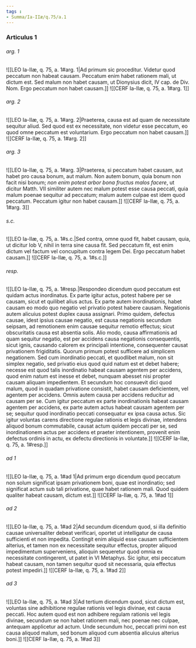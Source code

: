 ```yaml
---
tags : 
- Summa/Ia-IIæ/q.75/a.1
---
```


### Articulus 1

###### arg. 1
![[LEO Ia-IIæ, q. 75, a. 1#arg. 1|Ad primum sic proceditur. Videtur quod peccatum non habeat causam. Peccatum enim habet rationem mali, ut dictum est. Sed malum non habet causam, ut Dionysius dicit, IV cap. de Div. Nom. Ergo peccatum non habet causam.]]
![[CERF Ia-IIæ, q. 75, a. 1#arg. 1]]

###### arg. 2
![[LEO Ia-IIæ, q. 75, a. 1#arg. 2|Praeterea, causa est ad quam de necessitate sequitur aliud. Sed quod est ex necessitate, non videtur esse peccatum, eo quod omne peccatum est voluntarium. Ergo peccatum non habet causam.]]
![[CERF Ia-IIæ, q. 75, a. 1#arg. 2]]

###### arg. 3
![[LEO Ia-IIæ, q. 75, a. 1#arg. 3|Praeterea, si peccatum habet causam, aut habet pro causa bonum, aut malum. Non autem bonum, quia bonum non facit nisi bonum; *non enim potest arbor bona fructus malos facere*, ut dicitur Matth. VII similiter autem nec malum potest esse causa peccati, quia malum poenae sequitur ad peccatum; malum autem culpae est idem quod peccatum. Peccatum igitur non habet causam.]]
![[CERF Ia-IIæ, q. 75, a. 1#arg. 3]]

###### s.c.
![[LEO Ia-IIæ, q. 75, a. 1#s.c.|Sed contra, omne quod fit, habet causam, quia, ut dicitur Iob V, nihil in terra sine causa fit. Sed peccatum fit, est enim dictum vel factum vel concupitum contra legem Dei. Ergo peccatum habet causam.]]
![[CERF Ia-IIæ, q. 75, a. 1#s.c.]]

###### resp.
![[LEO Ia-IIæ, q. 75, a. 1#resp.|Respondeo dicendum quod peccatum est quidam actus inordinatus. Ex parte igitur actus, potest habere per se causam, sicut et quilibet alius actus. Ex parte autem inordinationis, habet causam eo modo quo negatio vel privatio potest habere causam. Negationis autem alicuius potest duplex causa assignari. Primo quidem, defectus causae, idest ipsius causae negatio, est causa negationis secundum seipsam, ad remotionem enim causae sequitur remotio effectus; sicut obscuritatis causa est absentia solis. Alio modo, causa affirmationis ad quam sequitur negatio, est per accidens causa negationis consequentis, sicut ignis, causando calorem ex principali intentione, consequenter causat privationem frigiditatis. Quorum primum potest sufficere ad simplicem negationem. Sed cum inordinatio peccati, et quodlibet malum, non sit simplex negatio, sed privatio eius quod quid natum est et debet habere; necesse est quod talis inordinatio habeat causam agentem per accidens, quod enim natum est inesse et debet, nunquam abesset nisi propter causam aliquam impedientem. Et secundum hoc consuevit dici quod malum, quod in quadam privatione consistit, habet causam deficientem, vel agentem per accidens. Omnis autem causa per accidens reducitur ad causam per se. Cum igitur peccatum ex parte inordinationis habeat causam agentem per accidens, ex parte autem actus habeat causam agentem per se; sequitur quod inordinatio peccati consequatur ex ipsa causa actus. Sic igitur voluntas carens directione regulae rationis et legis divinae, intendens aliquod bonum commutabile, causat actum quidem peccati per se, sed inordinationem actus per accidens et praeter intentionem, provenit enim defectus ordinis in actu, ex defectu directionis in voluntate.]]
![[CERF Ia-IIæ, q. 75, a. 1#resp.]]

###### ad 1
![[LEO Ia-IIæ, q. 75, a. 1#ad 1|Ad primum ergo dicendum quod peccatum non solum significat ipsam privationem boni, quae est inordinatio; sed significat actum sub tali privatione, quae habet rationem mali. Quod quidem qualiter habeat causam, dictum est.]]
![[CERF Ia-IIæ, q. 75, a. 1#ad 1]]

###### ad 2
![[LEO Ia-IIæ, q. 75, a. 1#ad 2|Ad secundum dicendum quod, si illa definitio causae universaliter debeat verificari, oportet ut intelligatur de causa sufficienti et non impedita. Contingit enim aliquid esse causam sufficientem alterius, et tamen non ex necessitate sequitur effectus, propter aliquod impedimentum superveniens, alioquin sequeretur quod omnia ex necessitate contingerent, ut patet in VI Metaphys. Sic igitur, etsi peccatum habeat causam, non tamen sequitur quod sit necessaria, quia effectus potest impediri.]]
![[CERF Ia-IIæ, q. 75, a. 1#ad 2]]

###### ad 3
![[LEO Ia-IIæ, q. 75, a. 1#ad 3|Ad tertium dicendum quod, sicut dictum est, voluntas sine adhibitione regulae rationis vel legis divinae, est causa peccati. Hoc autem quod est non adhibere regulam rationis vel legis divinae, secundum se non habet rationem mali, nec poenae nec culpae, antequam applicetur ad actum. Unde secundum hoc, peccati primi non est causa aliquod malum, sed bonum aliquod cum absentia alicuius alterius boni.]]
![[CERF Ia-IIæ, q. 75, a. 1#ad 3]]

